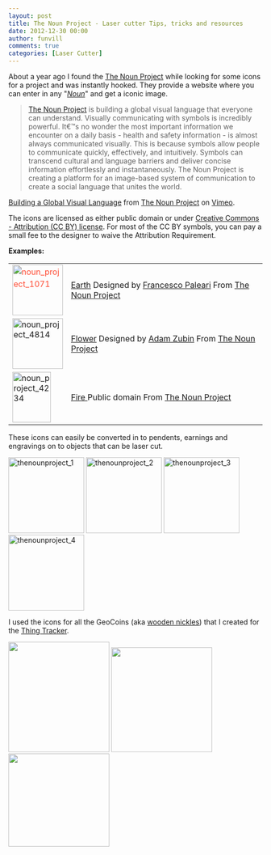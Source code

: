 ```yaml
---
layout: post
title: The Noun Project - Laser cutter Tips, tricks and resources
date: 2012-12-30 00:00
author: funvill
comments: true
categories: [Laser Cutter]
---
```

About a year ago I found the <a href="http://thenounproject.com/">The Noun Project</a> while looking for some icons for a project and was instantly hooked. They provide a website where you can enter in any "<em><a href="http://en.wikipedia.org/wiki/Noun">Noun</a></em>" and get a iconic image.
<blockquote><a href="http://thenounproject.com/">The Noun Project</a> is building a global visual language that everyone can understand. Visually communicating with symbols is incredibly powerful. It€™s no wonder the most important information we encounter on a daily basis - health and safety information - is almost always communicated visually. This is because symbols allow people to communicate quickly, effectively, and intuitively. Symbols can transcend cultural and language barriers and deliver concise information effortlessly and instantaneously. The Noun Project is creating a platform for an image-based system of communication to create a social language that unites the world.</blockquote>

<a href="http://vimeo.com/48846655">Building a Global Visual Language</a> from <a href="http://vimeo.com/user8772869">The Noun Project</a> on <a href="http://vimeo.com">Vimeo</a>.

The icons are licensed as either public domain or under <a href="http://creativecommons.org/licenses/by/3.0/">Creative Commons - Attribution (CC BY) license</a>. For most of the CC BY symbols, you can pay a small fee to the designer to waive the Attribution Requirement.

<strong>Examples: </strong>
<table>
<tbody>
<tr>
<td><a style="color: #ff4b33;line-height: 24px" href="http://blog.abluestar.com/public/uploads/2012/12/noun_project_1071.png"><img class="size-full wp-image-3115" alt="noun_project_1071" src="http://blog.abluestar.com/public/uploads/2012/12/noun_project_1071.png" width="100" height="100" /></a></td>
<td><a href="http://thenounproject.com/noun/earth/#icon-No1071" target="_blank">Earth</a>
Designed by <a href="http://thenounproject.com/Pale" target="_blank">Francesco Paleari</a>
From <a href="http://thenounproject.com/">The Noun Project</a></td>
</tr>
<tr>
<td><a href="http://blog.abluestar.com/public/uploads/2012/12/noun_project_4814.png"><img class="size-full wp-image-3116" alt="noun_project_4814" src="http://blog.abluestar.com/public/uploads/2012/12/noun_project_4814.png" width="100" height="100" /></a></td>
<td><a href="http://thenounproject.com/noun/flower/#icon-No4814">Flower</a>
Designed by <a href="http://thenounproject.com/adam.zubin" target="_blank">Adam Zubin</a>
From <a href="http://thenounproject.com/">The Noun Project</a></td>
</tr>
<tr>
<td><img class="alignnone size-full wp-image-3119" alt="noun_project_4234" src="http://blog.abluestar.com/public/uploads/2012/12/noun_project_4234.png" width="76" height="100" /></td>
<td><a href="http://thenounproject.com/noun/fire/#icon-No4234">Fire
</a>Public domain
From <a href="http://thenounproject.com/">The Noun Project</a></td>
</tr>
</tbody>
</table>
These icons can easily be converted in to pendents, earnings and engravings on to objects that can be laser cut.

<a href="http://blog.abluestar.com/public/uploads/2012/12/thenounproject_1.jpg"><img class="alignnone size-thumbnail wp-image-3123" alt="thenounproject_1" src="http://blog.abluestar.com/public/uploads/2012/12/thenounproject_1-150x150.jpg" width="150" height="150" /></a> <a href="http://blog.abluestar.com/public/uploads/2012/12/thenounproject_2.jpg"><img class="alignnone size-thumbnail wp-image-3124" alt="thenounproject_2" src="http://blog.abluestar.com/public/uploads/2012/12/thenounproject_2-150x150.jpg" width="150" height="150" /></a> <a href="http://blog.abluestar.com/public/uploads/2012/12/thenounproject_3.jpg"><img class="alignnone size-thumbnail wp-image-3125" alt="thenounproject_3" src="http://blog.abluestar.com/public/uploads/2012/12/thenounproject_3-150x150.jpg" width="150" height="150" /></a> <a href="http://blog.abluestar.com/public/uploads/2012/12/thenounproject_4.jpg"><img class="alignnone size-thumbnail wp-image-3126" alt="thenounproject_4" src="http://blog.abluestar.com/public/uploads/2012/12/thenounproject_4-150x150.jpg" width="150" height="150" /></a>

I used the icons for all the GeoCoins (aka <a href="http://blog.abluestar.com/the-last-batch-of-geocoins/">wooden nickles</a>) that I created for the <a href="http://www.abluestar.com/utilities/thing/">Thing Tracker</a>.

<a href="http://www.abluestar.com/utilities/thing/?act=view&amp;slug=57"><img class="alignnone" alt="" src="http://i.imgur.com/ULnmIl.jpg" width="200" height="218" /></a> <a href="http://www.abluestar.com/utilities/thing/?act=view&amp;slug=35"><img class="alignnone" alt="" src="http://i.imgur.com/RuOHnl.jpg" width="200" height="207" /></a> <img class="alignnone" alt="" src="http://i.imgur.com/pixHGl.jpg" width="200" height="184" />

&nbsp;

